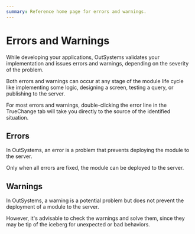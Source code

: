 ```yaml
---
summary: Reference home page for errors and warnings.
---
```


# Errors and Warnings

While developing your applications, OutSystems validates your implementation and issues errors and warnings, depending on the severity of the problem.

Both errors and warnings can occur at any stage of the module life cycle like implementing some logic, designing a screen, testing a query, or publishing to the server.

For most errors and warnings, double-clicking the error line in the TrueChange tab will take you directly to the source of the identified situation.

## Errors

In OutSystems, an error is a problem that prevents deploying the module to the server.

Only when all errors are fixed, the module can be deployed to the server. 

## Warnings

In OutSystems, a warning is a potential problem but does not prevent the deployment of a module to the server. 

However, it's advisable to check the warnings and solve them, since they may be tip of the iceberg for unexpected or bad behaviors. 

